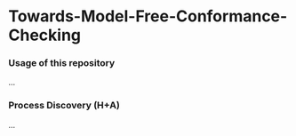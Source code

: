 # Towards-Model-Free-Conformance-Checking

### Usage of this repository
...

### Process Discovery (H+A)
...
